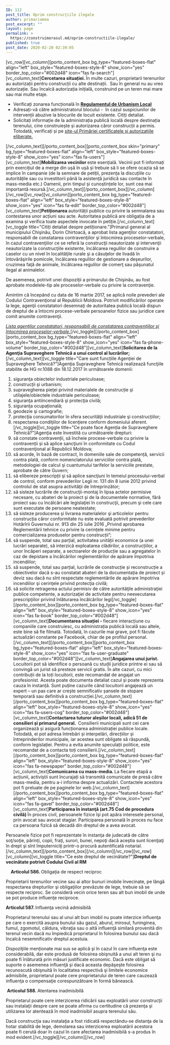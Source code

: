 ```yaml
---
ID: 112
post_title: Oprim construcțiile ilegale
author: primariamea
post_excerpt: ""
layout: page
permalink: >
  https://construimorasul.md/oprim-constructiile-ilegale/
published: true
post_date: 2020-02-20 02:39:05
---
```

[vc_row][vc_column][porto_content_box bg_type="featured-boxes-flat" align="left" box_style="featured-boxes-style-8" show_icon="yes" border_top_color="#002d48" icon="fas fa-search"][vc_column_text]<b>Cercetarea situației. </b><span style="font-weight: 400;">În multe cazuri, proprietarii terenurilor au autorizații pentru construcții cu alte destinații.  Sau în general nu au vreo autorizație. Sau încalcă autorizația inițială, construind pe un teren mai mare sau mai multe etaje. </span>
<ul>
 	<li>Verificați zonarea funcțională în <a href="https://www.chisinau.md/public/files/Uploads/Regulamentul%20Functional%20Urban%20rom_New.AB80D1A5D5BA4AC2A59271FFB772AA32.pdf"><b>Regulamentul de Urbanism Local</b></a></li>
 	<li><span style="font-weight: 400;">Adresați-vă către administratorul blocului -  </span><span style="font-weight: 400;">în cazul suspiciunilor de intervenții abuzive la blocurile de locuit existente. Citiți detaliat. </span></li>
 	<li><span style="font-weight: 400;">Solicitați informație de la administrația publică locală despre destinația terenului, cine construiește și autorizarea căror construcții a permis. Totodată, verificați și pe </span><a href="https://www.chisinau.md/pageview.php?l=ro&amp;idc=1009&amp;t=/Certificate-i-Autorizatii"><span style="font-weight: 400;">site-ul Primăriei certificatele și autorizațiile eliberate.</span></a><span style="font-weight: 400;"> </span></li>
</ul>
[/vc_column_text][/porto_content_box][porto_content_box skin="primary" bg_type="featured-boxes-flat" align="left" box_style="featured-boxes-style-8" show_icon="yes" icon="fas fa-users"][vc_column_text]<b>Mobilizarea vecinilor </b><span style="font-weight: 400;">este esențială. Vecinii pot fi informați prin exercițiul de a merge din ușă în ușă și trebuie să li se ofere ocazia să se implice în campanie (de la semnare de petiții, prezența la discuțiile cu autoritățile sau cu investitorii până la asistență juridică sau contacte în mass-media etc.) Oamenii, prin timpul și cunoștințele lor, sunt cea mai importantă resursă.</span>[/vc_column_text][/porto_content_box][/vc_column][/vc_row][vc_row][vc_column][porto_content_box bg_type="featured-boxes-flat" align="left" box_style="featured-boxes-style-8" show_icon="yes" icon="fas fa-edit" border_top_color="#002d48"][vc_column_text]<b>Petiționarea </b><span style="font-weight: 400;">autorității publice cu privire la semnalarea sau contestarea unor acțiuni sau acte. Autoritatea publică are obligația de a examina și verifica toate aspectele invocate în petiție.</span>[/vc_column_text][vc_toggle title="Citiți detaliat despre petiționare."]Primarul general al municipiului Chişinău, Dorin Chirtoacă, a aprobat lista agenţilor constatatori, responsabili de constatarea contravenţiilor şi întocmirea proceselor-verbale, în cazul contravenţiilor ce se referă la construcţii neautorizate şi intervenţii neautorizate la construcţiile existente, încălcarea regulilor de construire a caselor cu un nivel în localităţile rurale şi a căsuţelor de livadă în întovărăşirile pomicole, încălcarea regulilor de gestionare a deşeurilor, cruzimea faţă de animale, încălcarea regulilor de comerţ sau păşunatul ilegal al animalelor.

De asemenea, potrivit unei dispoziţii a primarului de Chişinău, au fost aprobate modelele-tip ale proceselor-verbale cu privire la contravenţie.

Amintim că începând cu data de 16 martie 2017, se aplică noile prevederi ale Codului Contravenţional al Republicii Moldova. Potrivit modificărilor operate la lege, agenţii constatatori desemnaţi de autoritatea publică locală dispun de dreptul de a întocmi procese-verbale persoanelor fizice sau juridice care comit anumite contravenţii.

<em><a href="https://www.chisinau.md/public/files/anul_2017/comunicate/202-d.pdf">Lista agenţilor constatatori, responsabili de constatarea contravenţiilor şi întocmirea proceselor-verbale.</a></em>[/vc_toggle][/porto_content_box][porto_content_box bg_type="featured-boxes-flat" align="left" box_style="featured-boxes-style-8" show_icon="yes" icon="fas fa-phone-volume" border_top_color="#002d48"][vc_column_text]<b>Solicitarea de la Agenţia Supraveghere Tehnică a unui control al lucrărilor;</b>[/vc_column_text][vc_toggle title="Care sunt funcțiile Agenției de Supraveghere Tehnică?"]Agenţia Supraveghere Tehnică realizează funcţiile stabilite de HG nr.1088 din 18.12.2017 în următoarele domenii:
1) siguranţa obiectelor industriale periculoase;
2) construcții şi urbanism;
3) supravegherea pieţei privind materialele de construcție şi utilajele/obiectele industriale periculoase;
4) siguranţa antiincendiară şi protecţia civilă;
5) siguranţa ocupațională;
6) geodezie şi cartografie;
7) protecţia consumatorilor în sfera securităţii industriale şi construcțiilor;
8) respectarea condiţiilor de licenţiere conform domeniului aferent.[/vc_toggle][vc_toggle title="Ce poate face Agenția de Supraveghere Tehnică?"]Agenţia este învestită cu următoarele drepturi:
1) să constate contravenții, să încheie procese-verbale cu privire la contravenții și să aplice sancţiuni în conformitate cu Codul contravenţional al Republicii Moldova;
2) să acorde, în bază de contract, în domeniile sale de competență, servicii contra plată, conform nomenclatorului serviciilor contra plată, metodologiei de calcul şi cuantumului tarifelor la serviciile prestate, aprobate de către Guvern;
3) să elibereze prescripții şi să aplice sancţiuni în temeiul procesului-verbal de control, conform prevederilor Legii nr. 131 din 8 iunie 2012 privind controlul de stat asupra activităţii de întreprinzător;
4) să sisteze lucrările de construcţii-montaj în lipsa actelor permisive necesare, cu abateri de la proiect şi de la documentele normative, fără proiect sau cu încălcări ale legislaţiei în construcţii, precum şi cele care sunt executate de persoane neatestate;
5) să sisteze producerea şi livrarea materialelor şi articolelor pentru construcția căror conformitate nu este evaluată potrivit prevederilor Hotărîrii Guvernului nr. 913 din 25 iulie 2016 „Privind aprobarea Reglementării tehnice cu privire la cerințele minime pentru comercializarea produselor pentru construcții”;
6) să suspende, total sau parțial, activitatea unității economice (a unei lucrări separate), să interzică exploatarea clădirilor, a construcțiilor, a unor încăperi separate, a sectoarelor de producție sau a agregatelor în caz de depistare a încălcărilor reglementărilor de apărare împotriva incendiilor;
7) să suspende, total sau parțial, lucrările de construcție și reconstrucție a obiectivelor dacă s-au constatat abateri de la documentația de proiect și deviz sau dacă nu sînt respectate reglementările de apărare împotriva incendiilor şi cerinţele privind protecţia civilă;
8) să solicite retragerea actului permisiv de către autorităţile administraţiei publice competente, a autorizaţiei de activitate pentru neexecutarea prescripţiilor privind înlăturarea încălcărilor legi[/vc_toggle][/porto_content_box][porto_content_box bg_type="featured-boxes-flat" align="left" box_style="featured-boxes-style-8" show_icon="yes" icon="fas fa-book" border_top_color="#002d48"][vc_column_text]<b>Documentarea situației - </b><span style="font-weight: 400;">fiecare interacțiune cu companiile care construiesc, cu administrația publică locală sau altele, este bine să fie filmată. Totodată, în cazurile mai grave, pot fi făcute actualizări constante pe Facebook, chiar de pe profilul personal. </span>[/vc_column_text][/porto_content_box][porto_content_box bg_type="featured-boxes-flat" align="left" box_style="featured-boxes-style-8" show_icon="yes" icon="fas fa-user-graduate" border_top_color="#002d48"][vc_column_text]<b>Angajarea unui jurist. </b><span style="font-weight: 400;">Locuitorii pot să identifice o persoană cu studii juridice printre ei sau să convingă un jurist să presteze servicii gratis. În alte cazuri, cu mici contribuții de la toți locuitorii, este recomandat de angajat un profesionist. Acesta poate documenta detaliat cazul și poate reprezenta cauza în instanță. Sunt puține cazurile când locuitorii angajează un expert – un pas care ar crește semnificativ șansele de stopare temporară sau definitivă a construcției.</span>[/vc_column_text][/porto_content_box][porto_content_box bg_type="featured-boxes-flat" align="left" box_style="featured-boxes-style-8" show_icon="yes" icon="fas fa-users-cog" border_top_color="#002d48"][vc_column_text]<b>Contactarea tuturor aleșilor locali, adică 51 de consilieri și primarul general.  </b><span style="font-weight: 400;">Consilierii municipali sunt cei care organizează și asigură funcționarea administrației publice locale. Totodată, ei pot adresa întrebări și interpelări, direcțiilor și întreprinderilor municipale, iar acestea sunt obligate să răspundă, conform legislației. Pentru a evita anumite speculații politice, este recomandat de a contacta toți consilierii.</span>[/vc_column_text][/porto_content_box][porto_content_box bg_type="featured-boxes-flat" align="left" box_style="featured-boxes-style-8" show_icon="yes" icon="fas fa-newspaper" border_top_color="#002d48"][vc_column_text]<b>Comunicarea cu mass-media. </b><span style="font-weight: 400;">La fiecare etapă a acțiunii, activiștii sunt încurajați să transmită comunicate de presă către mass-media, pentru a-i informa despre actualizări. Contactele acestora pot fi preluate de pe paginele lor web.</span>[/vc_column_text][/porto_content_box][porto_content_box bg_type="featured-boxes-flat" align="left" box_style="featured-boxes-style-8" show_icon="yes" icon="fas fa-gavel" border_top_color="#002d48"][vc_column_text]<b>Participarea în instanţă (art.75 Cod de procedura civilă) </b><span style="font-weight: 400;">În proces civil, persoanele fizice îşi pot apăra interesele personal, prin avocat sau avocat stagiar. Participarea personală în proces nu face ca persoana fizică să decadă din dreptul de a avea avocat.</span>

<span style="font-weight: 400;">Persoanele fizice pot fi reprezentate în instanţa de judecată de către soţ/soţie, părinți, copii, fraţi, surori, bunei, nepoţi dacă aceştia sunt licenţiaţi în drept şi sînt împuterniciţi printr-o procură autentificată notarial.</span>[/vc_column_text][/porto_content_box][/vc_column][/vc_row][vc_row][vc_column][vc_toggle title="Ce este dreptul de vecinătate?"]<b>Dreptul de vecinătate potrivit Codului Civil al RM</b>

<span style="font-weight: 400;">    </span><b>Articolul 586. </b><span style="font-weight: 400;">Obligaţia de respect reciproc</span>

<span style="font-weight: 400;">Proprietarii terenurilor vecine sau ai altor bunuri imobile învecinate, pe lângă respectarea drepturilor şi obligaţiilor prevăzute de lege, trebuie să se respecte reciproc. Se consideră vecin orice teren sau alt bun imobil de unde se pot produce influenţe reciproce.</span>

<b>Articolul 587. </b><span style="font-weight: 400;">Influenţa vecină admisibilă</span>

<span style="font-weight: 400;">Proprietarul terenului sau al unui alt bun imobil nu poate interzice influenţa pe care o exercită asupra bunului său gazul, aburul, mirosul, funinginea, fumul, zgomotul, căldura, vibraţia sau o altă influenţă similară provenită din terenul vecin dacă nu împiedică proprietarul în folosirea bunului sau dacă încalcă nesemnificativ dreptul acestuia.</span>

<span style="font-weight: 400;">Dispoziţiile menționate mai sus se aplică şi în cazul în care influenţa este considerabilă, dar este produsă de folosirea obişnuită a unui alt teren şi nu poate fi înlăturată prin măsuri justificate economic. Dacă este obligat să suporte o asemenea influenţă şi dacă aceasta depăşeşte folosirea recunoscută obişnuită în localitatea respectivă şi limitele economice admisibile, proprietarul poate cere proprietarului de teren care cauzează influenţa o compensaţie corespunzătoare în formă bănească.</span>

<span style="font-weight: 400;"> </span><b>Articolul 588. </b><span style="font-weight: 400;">Atentarea inadmisibilă</span>

<span style="font-weight: 400;">Proprietarul poate cere interzicerea ridicării sau exploatării unor construcţii sau instalaţii despre care se poate afirma cu certitudine că prezenţa şi utilizarea lor atentează în mod inadmisibil asupra terenului său.</span>

<span style="font-weight: 400;">Dacă construcţia sau instalaţia a fost ridicată respectându-se distanţa de la hotar stabilită de lege, demolarea sau interzicerea exploatării acestora poate fi cerută doar în cazul în care afectarea inadmisibilă s-a produs în mod evident.</span>[/vc_toggle][/vc_column][/vc_row]